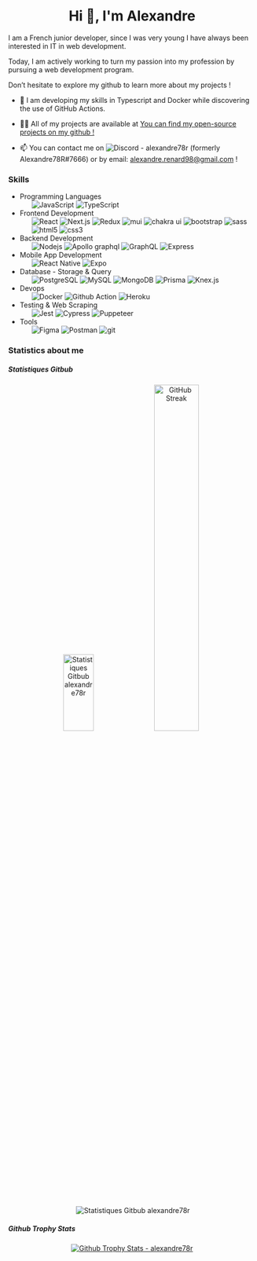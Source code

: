 <h1 align="center">Hi 👋, I'm Alexandre</h1>

<p>
    I am a French junior developer, since I was very young I have always been interested in IT in web development.
</p>

<p>
    Today, I am actively working to turn my passion into my profession by pursuing a web development program.
</p>

<p>
    Don’t hesitate to explore my github to learn more about my projects !
</p>

- 🌱 I am developing my skills in Typescript and Docker while discovering the use of GitHub Actions.

- 👨‍💻 All of my projects are available at  [You can find my open-source projects on my github !](https://github.com/Alexandre78R?tab=repositories)

- 📫 You can contact me on <img alt="Discord" src="https://img.shields.io/badge/-Discord-4D3FF6?style=flat-square&logo=discord&logoColor=white" alt="discord" /> - alexandre78r (formerly Alexandre78R#7666) or by email: alexandre.renard98@gmail.com !

<h3 align="left">Skills</h3>

<ul>
    <li>
    Programming Languages
    <ul>
    <img alt="JavaScript" src="https://img.shields.io/badge/-JavaScript-F0DB4F?style=flat-square&logo=JavaScript&logoColor=white" alt="JavaScript"/>
    <img alt="TypeScript" src="https://img.shields.io/badge/-TypeScript-007ACC?style=flat-square&logo=typescript&logoColor=white" alt="TypeScript"/>
    </ul>
  </li>
  <li>
    Frontend Development
    <ul>
      <img alt="React" src="https://img.shields.io/badge/-React-45b8d8?style=flat-square&logo=react&logoColor=white" alt="React" />
      <img alt="Next.js" src="https://img.shields.io/badge/-Next.js-000000?style=flat-square&logo=next.js&logoColor=white" alt="Next.js" />
      <img alt="Redux" src="https://img.shields.io/badge/-Redux-8C1EB2?style=flat-square&logo=redux&logoColor=white" alt="Redux"/>
      <img alt="mui" src="https://img.shields.io/badge/-MUI-167FDC?style=flat-square&logo=mui&logoColor=white" alt="mui"/>
      <img alt="chakra ui" src="https://img.shields.io/badge/-Chakra%20UI-36C5CA?style=flat-square&logo=chakra-ui&logoColor=white" alt="chakra ui"/>
      <img alt="bootstrap" src="https://img.shields.io/badge/-Bootstrap-a259ff?style=flat-square&logo=bootstrap&logoColor=white" alt="bootstrap"/>
      <img alt="sass" src="https://img.shields.io/badge/-SASS-CC69BF?style=flat-square&logo=sass&logoColor=white" alt="sass"/>
      <img alt="html5" src="https://img.shields.io/badge/-HTML5-E34F26?style=flat-square&logo=html5&logoColor=white" alt="html5"/>
      <img alt="css3" src="https://img.shields.io/badge/-CSS3-264de4?style=flat-square&logo=css3&logoColor=white" alt="css3"/>
    </ul>
  </li>
    <li>
    Backend Development
    <ul>
      <img alt="Nodejs" src="https://img.shields.io/badge/-Nodejs-44883e?style=flat-square&logo=Node.js&logoColor=white" alt="Nodejs"/>
      <img alt="Apollo graphql" src="https://img.shields.io/badge/-Apollo%20GraphQL-311C87?style=flat-square&logo=apollo-graphql&logoColor=white" alt="Apollo graphql"/>
      <img alt="GraphQL" src="https://img.shields.io/badge/-GraphQL-E535AB?style=flat-square&logo=graphql&logoColor=white" alt="GraphQL"/>
      <img alt="Express" src="https://img.shields.io/badge/-Express-000000?style=flat-square&logoColor=white" alt="Express"/>
    </ul>
  </li>
  <li>
    Mobile App Development
    <ul>
      <img alt="React Native" src="https://img.shields.io/badge/-React%20Native-45b8d8?style=flat-square&logo=react&logoColor=white" alt="React Native"/>
      <img alt="Expo" src="https://img.shields.io/badge/Expo-000000?style=flat-square&logo=expo&logoColor=white" alt="Expo"/>
    </ul>
  </li>
  <li>
    Database - Storage & Query
    <ul>
      <img alt="PostgreSQL" src="https://img.shields.io/badge/-PostgreSQL-1D73DC?style=flat-square&logo=PostgreSQL&logoColor=white" alt="PostgreSQL"/>
      <img alt="MySQL" src="https://img.shields.io/badge/-MySQL-F29111?style=flat-square&logo=MySQL&logoColor=white" alt="MySQL"/>
      <img alt="MongoDB" src="https://img.shields.io/badge/-MongoDB-1DBA22?style=flat-square&logo=mongodb&logoColor=white" alt="MongoDB"/>
      <img alt="Prisma" src="https://img.shields.io/badge/-Prisma-000000?style=flat-square&logo=Prisma&logoColor=white" alt="Prisma"/>
      <img alt="Knex.js" src="https://img.shields.io/badge/-Knex.js-E95602?style=flat-square&logo=Knex.js&logoColor=white" alt="Knex.js"/>
    </ul>
  </li>
  
  <li>
    Devops
    <ul>
      <img alt="Docker" src="https://img.shields.io/badge/-Docker-0db7ed?style=flat-square&logo=docker&logoColor=white" alt="Docker"/>
      <img alt="Github Action" src="https://img.shields.io/badge/-Github%20Action-000000?style=flat-square&logo=github$&logoColor=white" alt="Github Action"/>
      <img alt="Heroku" src="https://img.shields.io/badge/-Heroku-7B0FF5?style=flat-square&logo=heroku&logoColor=white" alt="Heroku"/>
    </ul>
  </li>
  
  <li>
    Testing & Web Scraping
    <ul>
      <img alt="Jest" src="https://img.shields.io/badge/-Jest-FC958A?style=flat-square&logo=jest&logoColor=white" alt="Jest"/>
      <img alt="Cypress" src="https://img.shields.io/badge/-Cypress-1FC824?style=flat-square&logo=cypress&logoColor=white" alt="Cypress"/>
      <img alt="Puppeteer" src="https://img.shields.io/badge/-Puppeteer-1DB356?style=flat-square&logo=puppeteer&logoColor=white" alt="Puppeteer"/>
    </ul>
  </li>

  <li>
    Tools
    <ul>
      <img alt="Figma" src="https://img.shields.io/badge/-Figma-a259ff?style=flat-square&logo=Figma&logoColor=white" alt="Figma"/>
      <img alt="Postman" src="https://img.shields.io/badge/-Postman-F66526?style=flat-square&logo=Postman&logoColor=white" alt="Postman"/>
      <img alt="git" src="https://img.shields.io/badge/-Git-F14E32?style=flat-square&logo=git&logoColor=white" alt="git"/>
    </ul>
  </li>
</ul>


<h3 align="left">Statistics about me </h3>

<h5 align="left">Statistiques Gitbub </h5>
<div align="center">  
    <img src="https://github-readme-stats.vercel.app/api/top-langs/?username=Alexandre78R&theme=dark&hide_border=true&include_all_commits=true&count_private=true&layout=compact&card_width=100" width="35%" height="20%" alt="Statistiques Gitbub alexandre78r" />
    <a href="https://git.io/streak-stats"><img src="https://github-readme-streak-stats.herokuapp.com?user=Alexandre78R&theme=dark&hide_border=true&mode=weekly&card_width=400" width="42.5%" alt="GitHub Streak" /></a>
</div>

<div align="center">    
<p>&nbsp;<img align="center" src="https://github-readme-stats.vercel.app/api?username=alexandre78r&show_icons=true&locale=en&card_width=100&theme=dark" alt="Statistiques Gitbub alexandre78r" /></p>
</div>

<h5 align="left">Github Trophy Stats </h5>
<p align="center"> <a href="https://github.com/ryo-ma/github-profile-trophy"><img src="https://github-profile-trophy.vercel.app/?username=alexandre78r" alt="Github Trophy Stats - alexandre78r" /></a> </p>